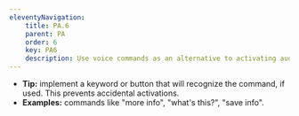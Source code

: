 ```yaml
---
eleventyNavigation:
    title: PA.6
    parent: PA
    order: 6
    key: PA6
    description: Use voice commands as an alternative to activating audios, as long as it does not interfere with the blind student's experience or interpretation.
---
```

- **Tip:** implement a keyword or button that will recognize the command, if used. This prevents accidental activations.
- **Examples:** commands like "more info", "what's this?", "save info".
